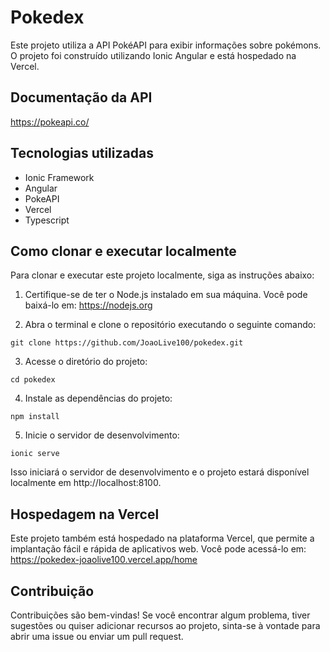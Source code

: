 # Pokedex

Este projeto utiliza a API PokéAPI para exibir informações sobre pokémons. O projeto foi construído utilizando Ionic Angular e está hospedado na Vercel.

## Documentação da API

https://pokeapi.co/

## Tecnologias utilizadas

- Ionic Framework
- Angular
- PokeAPI
- Vercel
- Typescript

## Como clonar e executar localmente

Para clonar e executar este projeto localmente, siga as instruções abaixo:

1. Certifique-se de ter o Node.js instalado em sua máquina. Você pode baixá-lo em: https://nodejs.org

2. Abra o terminal e clone o repositório executando o seguinte comando:

```
git clone https://github.com/JoaoLive100/pokedex.git
```

3. Acesse o diretório do projeto:

```
cd pokedex
```

4. Instale as dependências do projeto:

```
npm install
```

5. Inicie o servidor de desenvolvimento:

```
ionic serve
```

Isso iniciará o servidor de desenvolvimento e o projeto estará disponível localmente em http://localhost:8100.

## Hospedagem na Vercel

Este projeto também está hospedado na plataforma Vercel, que permite a implantação fácil e rápida de aplicativos web. Você pode acessá-lo em: https://pokedex-joaolive100.vercel.app/home

## Contribuição

Contribuições são bem-vindas! Se você encontrar algum problema, tiver sugestões ou quiser adicionar recursos ao projeto, sinta-se à vontade para abrir uma issue ou enviar um pull request.
